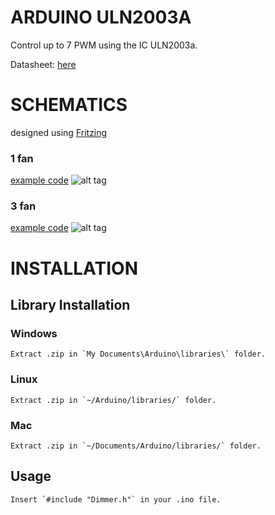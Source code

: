 # ARDUINO ULN2003A
Control up to 7 PWM using the IC ULN2003a.

Datasheet: <a href="http://www.ti.com/lit/ds/symlink/uln2003a.pdf">here</a>

# SCHEMATICS
designed using <a href="http://fritzing.org/home/">Fritzing</a>

### 1 fan
<a href="https://github.com/rafaelnsantos/arduino_uln2003a/blob/master/examples/onefan/onefan.ino">example code</a>
![alt tag](http://i.imgur.com/YRO1dDg.png)

### 3 fan
<a href="https://github.com/rafaelnsantos/arduino_uln2003a/blob/master/examples/threefans/threefans.ino">example code</a>
![alt tag](http://i.imgur.com/Q7cRBGo.png)

# INSTALLATION

## Library Installation
### Windows
	Extract .zip in `My Documents\Arduino\libraries\` folder.

### Linux
	Extract .zip in `~/Arduino/libraries/` folder.

### Mac
	Extract .zip in `~/Documents/Arduino/libraries/` folder.

## Usage
	Insert `#include "Dimmer.h"` in your .ino file. 